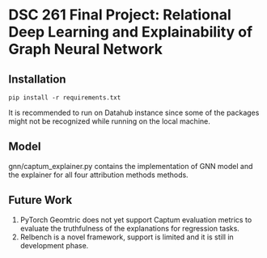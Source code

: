 # DSC 261 Final Project: Relational Deep Learning and Explainability of Graph Neural Network

## Installation 
```
pip install -r requirements.txt
```
It is recommended to run on Datahub instance since some of the packages might not be recognized while running on the local machine.

## Model
gnn/captum_explainer.py contains the implementation of GNN model and the explainer for all four attribution methods methods. 

## Future Work
1. PyTorch Geomtric does not yet support Captum evaluation metrics to evaluate the truthfulness of the explanations for regression tasks. 
2. Relbench is a novel framework, support is limited and it is still in development phase. 
